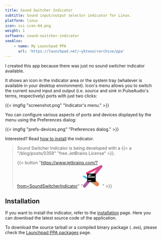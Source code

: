 ```yaml
---
title: Sound Switcher Indicator
subtitle: Sound input/output selector indicator for Linux.
platform: linux
icon: ssi-icon-64.png
weight: 1
software: sound-switcher-indicator
seeAlso:
    - name: My Launchpad PPA
      url: 'https://launchpad.net/~yktooo/+archive/ppa'
---
```


I created this app because there was just no sound switcher indicator available.

It shows an icon in the indicator area or the system tray (whatever is available in your desktop environment). Icon's menu allows you to switch the current sound input and output (i.e. *source* and *sink* in PulseAudio's terms, respectively) ports with just two clicks:

{{< imgfig "screenshot.png" "Indicator's menu." >}}

You can configure various aspects of ports and devices displayed by the menu using the Preferences dialog:

{{< imgfig "prefs-devices.png" "Preferences dialog." >}}

Interested? Read [how to install](https://github.com/yktoo/indicator-sound-switcher/blob/dev/doc/install.md) the indicator.

> Sound Switcher Indicator is being developed with a {{< a "/blog/posts/0359" "free JetBrains License" >}}.
>
> {{< button "https://www.jetbrains.com/?from=SoundSwitcherIndicator" "![](jetbrains.png)" >}}

## Installation

If you want to install the indicator, refer to the [installation](https://github.com/yktoo/indicator-sound-switcher/blob/dev/doc/install.md) page. Here you can download the latest source code of the application.

To download the source tarball or a compiled binary package (`.deb`), please check the [Launchpad PPA packages](https://launchpad.net/~yktooo/+archive/ppa/+packages) page.

